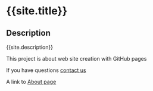 # {{site.title}}

## Description
{{site.description}}

This project is about web site creation with GitHub pages

If you have questions [contact us](mailto:{{site.email}})

A link to [About page](about.md)
